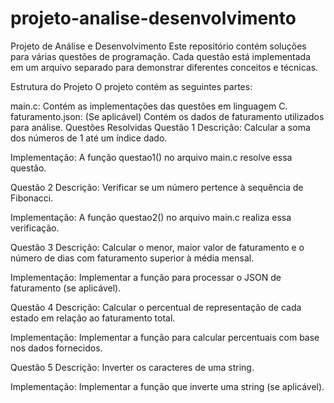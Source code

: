# projeto-analise-desenvolvimento
Projeto de Análise e Desenvolvimento
Este repositório contém soluções para várias questões de programação. Cada questão está implementada em um arquivo separado para demonstrar diferentes conceitos e técnicas.

Estrutura do Projeto
O projeto contém as seguintes partes:

main.c: Contém as implementações das questões em linguagem C.
faturamento.json: (Se aplicável) Contém os dados de faturamento utilizados para análise.
Questões Resolvidas
Questão 1
Descrição: Calcular a soma dos números de 1 até um índice dado.

Implementação: A função questao1() no arquivo main.c resolve essa questão.

Questão 2
Descrição: Verificar se um número pertence à sequência de Fibonacci.

Implementação: A função questao2() no arquivo main.c realiza essa verificação.

Questão 3
Descrição: Calcular o menor, maior valor de faturamento e o número de dias com faturamento superior à média mensal.

Implementação: Implementar a função para processar o JSON de faturamento (se aplicável).

Questão 4
Descrição: Calcular o percentual de representação de cada estado em relação ao faturamento total.

Implementação: Implementar a função para calcular percentuais com base nos dados fornecidos.

Questão 5
Descrição: Inverter os caracteres de uma string.

Implementação: Implementar a função que inverte uma string (se aplicável). 

